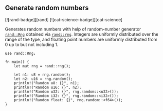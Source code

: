 ## Generate random numbers

[![rand-badge]][rand] [![cat-science-badge]][cat-science]

Generates random numbers with help of random-number
generator [`rand::Rng`] obtained via [`rand::rng`]. Integers are uniformly distributed over the range of the
type, and floating point numbers are uniformly distributed from 0 up to but not
including 1.

```rust,edition2018
use rand::Rng;

fn main() {
    let mut rng = rand::rng();

    let n1: u8 = rng.random();
    let n2: u16 = rng.random();
    println!("Random u8: {}", n1);
    println!("Random u16: {}", n2);
    println!("Random u32: {}", rng.random::<u32>());
    println!("Random i32: {}", rng.random::<i32>());
    println!("Random float: {}", rng.random::<f64>());
}
```

[`rand::Rng`]: https://docs.rs/rand/*/rand/trait.Rng.html
[`rand::rng`]: https://docs.rs/rand/*/rand/fn.rng.html
